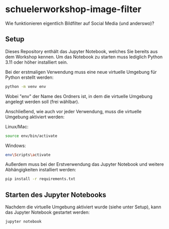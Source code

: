 # schuelerworkshop-image-filter
Wie funktionieren eigentlich Bildfilter auf Social Media (und anderswo)?


## Setup
Dieses Repository enthält das Jupyter Notebook, welches Sie bereits aus dem Workshop kennen. 
Um das Notebook zu starten muss lediglich Python 3.11 oder höher installiert sein.

Bei der erstmaligen Verwendung muss eine neue virtuelle Umgebung für Python erstellt werden: 

```Bash
python -m venv env
```

Wobei "env" der Name des Ordners ist, in dem die virtuelle Umgebung angelegt werden soll (frei wählbar).  

Anschließend, wie auch vor jeder Verwendung, muss die virtuelle Umgebung aktiviert werden:

Linux/Mac:

```Bash
source env/bin/activate
```

Windows:

```Bash
env\Scripts\activate
```

Außerdem muss bei der Erstverwendung das Jupyter Notebook und weitere Abhängigkeiten installiert werden:

```Bash
pip install -r requirements.txt
```




## Starten des Jupyter Notebooks

Nachdem die virtuelle Umgebung aktiviert wurde (siehe unter Setup), kann das Jupyter Notebook gestartet werden:

```Bash
jupyter notebook
```
